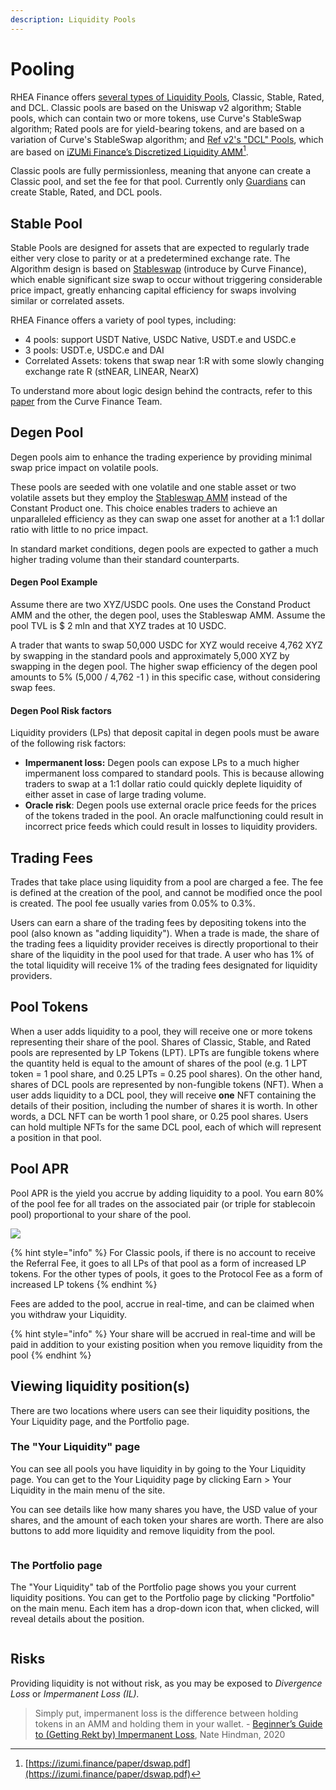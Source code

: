 ```yaml
---
description: Liquidity Pools
---
```


# Pooling

RHEA Finance offers [several types of Liquidity Pools](./), Classic, Stable, Rated, and DCL. Classic pools are based on the Uniswap v2 algorithm; Stable pools, which can contain two or more tokens, use Curve's StableSwap algorithm; Rated pools are for yield-bearing tokens, and are based on a variation of Curve's StableSwap algorithm; and [Ref v2's "DCL" Pools](../guides/liquidity-management/rhea-v2-pools.md), which are based on [iZUMi Finance’s Discretized Liquidity AMM](#user-content-fn-1)[^1].

Classic pools are fully permissionless, meaning that anyone can create a Classic pool, and set the fee for that pool. Currently only [Guardians](../../developers/guardians.md) can create Stable, Rated, and DCL pools.

## Stable Pool

Stable Pools are designed for assets that are expected to regularly trade either very close to parity or at a predetermined exchange rate. The Algorithm design is based on [Stableswap](https://classic.curve.fi/files/stableswap-paper.pdf) (introduce by Curve Finance), which enable significant size swap to occur without triggering considerable price impact, greatly enhancing capital efficiency for swaps involving similar or correlated assets.

RHEA Finance offers a variety of pool types, including:&#x20;

* 4 pools: support USDT Native, USDC Native, USDT.e and USDC.e
* 3 pools: USDT.e, USDC.e and DAI
* Correlated Assets: tokens that swap near 1:R with some slowly changing exchange rate R (stNEAR, LINEAR, NearX)

To understand more about logic design behind the contracts, refer to this [paper](https://classic.curve.fi/files/stableswap-paper.pdf) from the Curve Finance Team.

## Degen Pool

Degen pools aim to enhance the trading experience by providing minimal swap price impact on volatile pools.

These pools are seeded with one volatile and one stable asset or two volatile assets but they employ the [Stableswap AMM](https://guide.ref.finance/products/overview/pooling#stablepool) instead of the Constant Product one. This choice enables traders to achieve an unparalleled efficiency as they can swap one asset for another at a 1:1 dollar ratio with little to no price impact.

In standard market conditions, degen pools are expected to gather a much higher trading volume than their standard counterparts.

#### Degen Pool Example <a href="#gitbookdegenpool-example" id="gitbookdegenpool-example"></a>

Assume there are two XYZ/USDC pools. One uses the Constand Product AMM and the other, the degen pool, uses the Stableswap AMM. Assume the pool TVL is $ 2 mln and that XYZ trades at 10 USDC.

A trader that wants to swap 50,000 USDC for XYZ would receive 4,762 XYZ by swapping in the standard pools and approximately 5,000 XYZ by swapping in the degen pool. The higher swap efficiency of the degen pool amounts to 5% (5,000 / 4,762 -1 ) in this specific case, without considering swap fees.

#### Degen Pool Risk factors <a href="#gitbookdegenpool-riskfactors" id="gitbookdegenpool-riskfactors"></a>

Liquidity providers (LPs) that deposit capital in degen pools must be aware of the following risk factors:

* **Impermanent loss:** Degen pools can expose LPs to a much higher impermanent loss compared to standard pools. This is because allowing traders to swap at a 1:1 dollar ratio could quickly deplete liquidity of either asset in case of large trading volume.
* **Oracle risk**: Degen pools use external oracle price feeds for the prices of the tokens traded in the pool. An oracle malfunctioning could result in incorrect price feeds which could result in losses to liquidity providers.

## Trading Fees

Trades that take place using liquidity from a pool are charged a fee. The fee is defined at the creation of the pool, and cannot be modified once the pool is created. The pool fee usually varies from 0.05% to 0.3%.&#x20;

Users can earn a share of the trading fees by depositing tokens into the pool (also known as "adding liquidity"). When a trade is made, the share of the trading fees a liquidity provider receives is directly proportional to their share of the liquidity in the pool used for that trade. A user who has 1% of the total liquidity will receive 1% of the trading fees designated for liquidity providers.&#x20;

## Pool Tokens&#x20;

When a user adds liquidity to a pool, they will receive one or more tokens representing their share of the pool. Shares of Classic, Stable, and Rated pools are represented by LP Tokens (LPT). LPTs are fungible tokens where the quantity held is equal to the amount of shares of the pool (e.g. 1 LPT token = 1 pool share, and 0.25 LPTs = 0.25 pool shares). On the other hand, shares of DCL pools are represented by non-fungible tokens (NFT). When a user adds liquidity to a DCL pool, they will receive **one** NFT containing the details of their position, including the number of shares it is worth. In other words, a DCL NFT can be worth 1 pool share, or 0.25 pool shares. Users can hold multiple NFTs for the same DCL pool, each of which will represent a position in that pool.

## Pool APR

Pool APR is the yield you accrue by adding liquidity to a pool. You earn 80% of the pool fee for all trades on the associated pair (or triple for stablecoin pool) proportional to your share of the pool.&#x20;

![](<../../.gitbook/assets/Mind Map(3) (2).jpg>)

{% hint style="info" %}
For Classic pools, if there is no account to receive the Referral Fee, it goes to all LPs of that pool as a form of increased LP tokens. For the other types of pools, it goes to the Protocol Fee as a form of increased LP tokens
{% endhint %}

Fees are added to the pool, accrue in real-time, and can be claimed when you withdraw your Liquidity.

{% hint style="info" %}
Your share will be accrued in real-time and will be paid in addition to your existing position when you remove liquidity from the pool
{% endhint %}

## Viewing liquidity position(s)

There are two locations where users can see their liquidity positions, the Your Liquidity page, and the Portfolio page.&#x20;

### The "Your Liquidity" page

You can see all pools you have liquidity in by going to the Your Liquidity page. You can get to the Your Liquidity page by clicking Earn > Your Liquidity in the main menu of the site.&#x20;

You can see details like how many shares you have, the USD value of your shares, and the amount of each token your shares are worth. There are also buttons to add more liquidity and remove liquidity from the pool.

<figure><img src="../../.gitbook/assets/Screenshot 2025-04-16 at 5.06.53 PM.png" alt=""><figcaption></figcaption></figure>

### The Portfolio page

The "Your Liquidity" tab of the Portfolio page shows you your current liquidity positions. You can get to the Portfolio page by clicking "Portfolio" on the main menu. Each item has a drop-down icon that, when clicked, will reveal details about the position.

<figure><img src="../../.gitbook/assets/Screenshot 2025-04-16 at 5.01.45 PM.png" alt=""><figcaption></figcaption></figure>

## Risks

Providing liquidity is not without risk, as you may be exposed to _Divergence Loss_ or _Impermanent Loss (IL)._

> Simply put, impermanent loss is the difference between holding tokens in an AMM and holding them in your wallet. - [Beginner’s Guide to (Getting Rekt by) Impermanent Loss](https://blog.bancor.network/beginners-guide-to-getting-rekt-by-impermanent-loss-7c9510cb2f22), Nate Hindman, 2020

[^1]: [https://izumi.finance/paper/dswap.pdf](https://izumi.finance/paper/dswap.pdf)
